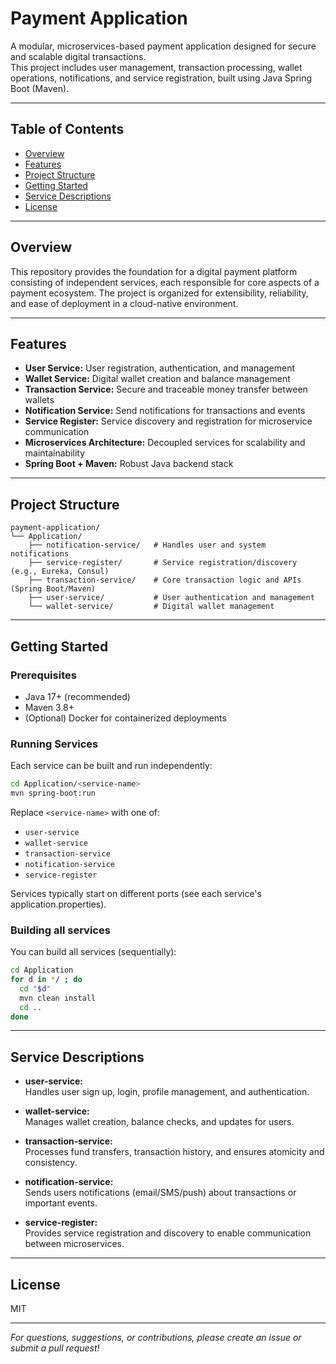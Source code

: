 # Payment Application

A modular, microservices-based payment application designed for secure and scalable digital transactions.  
This project includes user management, transaction processing, wallet operations, notifications, and service registration, built using Java Spring Boot (Maven).

---

## Table of Contents

- [Overview](#overview)
- [Features](#features)
- [Project Structure](#project-structure)
- [Getting Started](#getting-started)
- [Service Descriptions](#service-descriptions)
- [License](#license)

---

## Overview

This repository provides the foundation for a digital payment platform consisting of independent services, each responsible for core aspects of a payment ecosystem. The project is organized for extensibility, reliability, and ease of deployment in a cloud-native environment.

---

## Features

- **User Service:** User registration, authentication, and management
- **Wallet Service:** Digital wallet creation and balance management
- **Transaction Service:** Secure and traceable money transfer between wallets
- **Notification Service:** Send notifications for transactions and events
- **Service Register:** Service discovery and registration for microservice communication
- **Microservices Architecture:** Decoupled services for scalability and maintainability
- **Spring Boot + Maven:** Robust Java backend stack

---

## Project Structure

```
payment-application/
└── Application/
    ├── notification-service/   # Handles user and system notifications
    ├── service-register/       # Service registration/discovery (e.g., Eureka, Consul)
    ├── transaction-service/    # Core transaction logic and APIs (Spring Boot/Maven)
    ├── user-service/           # User authentication and management
    └── wallet-service/         # Digital wallet management
```

---

## Getting Started

### Prerequisites

- Java 17+ (recommended)
- Maven 3.8+
- (Optional) Docker for containerized deployments

### Running Services

Each service can be built and run independently:

```bash
cd Application/<service-name>
mvn spring-boot:run
```

Replace `<service-name>` with one of:
- `user-service`
- `wallet-service`
- `transaction-service`
- `notification-service`
- `service-register`

Services typically start on different ports (see each service's application.properties).

### Building all services

You can build all services (sequentially):

```bash
cd Application
for d in */ ; do
  cd "$d"
  mvn clean install
  cd ..
done
```

---

## Service Descriptions

- **user-service:**  
  Handles user sign up, login, profile management, and authentication.

- **wallet-service:**  
  Manages wallet creation, balance checks, and updates for users.

- **transaction-service:**  
  Processes fund transfers, transaction history, and ensures atomicity and consistency.

- **notification-service:**  
  Sends users notifications (email/SMS/push) about transactions or important events.

- **service-register:**  
  Provides service registration and discovery to enable communication between microservices.

---

## License

MIT

---

*For questions, suggestions, or contributions, please create an issue or submit a pull request!*
